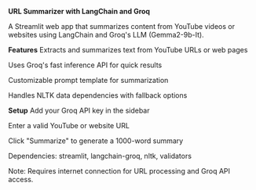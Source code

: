 **URL Summarizer with LangChain and Groq**

A Streamlit web app that summarizes content from YouTube videos or websites using LangChain and Groq's LLM (Gemma2-9b-It).

**Features**
Extracts and summarizes text from YouTube URLs or web pages

Uses Groq's fast inference API for quick results

Customizable prompt template for summarization

Handles NLTK data dependencies with fallback options

**Setup**
Add your Groq API key in the sidebar

Enter a valid YouTube or website URL

Click "Summarize" to generate a 1000-word summary

Dependencies: streamlit, langchain-groq, nltk, validators

Note: Requires internet connection for URL processing and Groq API access.
